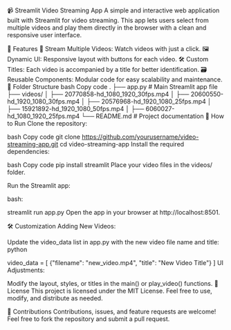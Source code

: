 📹 Streamlit Video Streaming App
A simple and interactive web application built with Streamlit for video streaming. This app lets users select from multiple videos and play them directly in the browser with a clean and responsive user interface.

📝 Features
🎥 Stream Multiple Videos: Watch videos with just a click.
🖼️ Dynamic UI: Responsive layout with buttons for each video.
🛠️ Custom Titles: Each video is accompanied by a title for better identification.
🗃️ Reusable Components: Modular code for easy scalability and maintenance.
📂 Folder Structure
bash
Copy code
.
├── app.py                # Main Streamlit app file
├── videos/
│   ├── 20770858-hd_1080_1920_30fps.mp4
│   ├── 20600550-hd_1920_1080_30fps.mp4
│   ├── 20576968-hd_1920_1080_25fps.mp4
│   ├── 15921892-hd_1920_1080_50fps.mp4
│   ├── 6060027-hd_1080_1920_25fps.mp4
└── README.md             # Project documentation
🚀 How to Run
Clone the repository:

bash
Copy code
git clone https://github.com/yourusername/video-streaming-app.git
cd video-streaming-app
Install the required dependencies:

bash
Copy code
pip install streamlit
Place your video files in the videos/ folder.

Run the Streamlit app:

bash:

streamlit run app.py
Open the app in your browser at http://localhost:8501.

🛠️ Customization
Adding New Videos:

Update the video_data list in app.py with the new video file name and title:
python

video_data = [
    {"filename": "new_video.mp4", "title": "New Video Title"}
]
UI Adjustments:

Modify the layout, styles, or titles in the main() or play_video() functions.
📜 License
This project is licensed under the MIT License. Feel free to use, modify, and distribute as needed.

🙌 Contributions
Contributions, issues, and feature requests are welcome! Feel free to fork the repository and submit a pull request.
